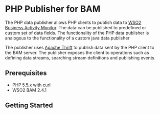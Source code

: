 # PHP Publisher for BAM

The PHP data publisher allows PHP clients to publish data to [WSO2 Business Activity Monitor]. The data can be published to predefined or custom set of data fields. The functionality of the PHP data publisher is analogous to the functionality of a custom java data publisher

The publisher uses [Apache Thrift] to publish data sent by the PHP client to the BAM server. The publisher exposes the client to operations such as defining data streams, searching stream definitions and publishing events.

## Prerequisites

- PHP 5.5.x with curl
- WSO2 BAM 2.4.1

## Getting Started


[WSO2 Business Activity Monitor]:http://wso2.com/products/business-activity-monitor/
[Apache Thrift]:https://thrift.apache.org/
